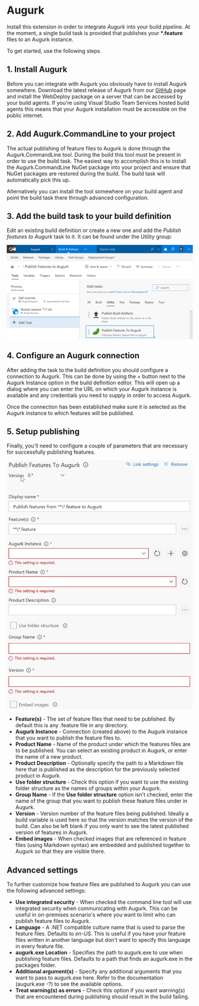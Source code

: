 # Augurk

Install this extension in order to integrate *Augurk* into your build pipeline. At the moment, a single build task is provided that publishes your __*.feature__ files to an Augurk instance.

To get started, use the following steps.

## 1. Install Augurk
Before you can integrate with Augurk you obviously have to install Augurk somewhere. Download the latest release of
Augurk from our [GitHub](https://github.com/augurk/Augurk/releases) page and install the WebDeploy package on a server that can be accessed by your build agents. If you're using Visual Studio Team Services hosted build agents this means that your Augurk installation must be accessible on the public internet.

## 2. Add Augurk.CommandLine to your project
The actual publishing of feature files to Augurk is done through the Augurk.CommandLine tool. During the build this tool must be present in order to use the build task. The easiest way to accomplish this is to install the Augurk.CommandLine NuGet package into your project and ensure that NuGet packages are restored during the build. The build task will automatically pick this up.

Alternatively you can install the tool somewhere on your build agent and point the build task there through advanced configuration.

## 3. Add the build task to your build definition
Edit an existing build definition or create a new one and add the *Publish features to Augurk* task to it. It can be found under the Utility group:

![](img/PublishFeaturesToAugurk-AddTask.png)

## 4. Configure an Augurk connection
After adding the task to the build definition you should configure a connection to Augurk. This can be done by using the + button next to the Augurk Instance option in the build definition editor. This will open up a dialog where you can enter the URL on which your Augurk instance is available and any credentials you need to supply in order to access Augurk.

Once the connection has been established make sure it is selected as the Augurk instance to which features will be published.

## 5. Setup publishing
Finally, you'll need to configure a couple of parameters that are necessary for successfully publishing features.

![](img/PublishFeaturesToAugurk-BuildTask.png)

* **Feature(s)** - The set of feature files that need to be published. By default this is any .feature file in any directory.
* **Augurk Instance** - Connection (created above) to the Augurk instance that you want to publish the feature files to.
* **Product Name** - Name of the product under which the features files are to be published. You can select an existing product in Augurk, or enter the name of a new product.
* **Product Description** - Optionally specify the path to a Markdown file here that is published as the description for the previously selected product in Augurk.
* **Use folder structure** - Check this option if you want to use the existing folder structure as the names of groups within your Augurk.
* **Group Name** - If the **Use folder structure** option isn't checked, enter the name of the group that you want to publish these feature files under in Augurk.
* **Version** - Version number of the feature files being published. Ideally a build variable is used here so that the version matches the version of the build. Can also be left blank if you only want to see the latest published version of features in Augurk.
* **Embed images** - When checked images that are referenced in feature files (using Markdown syntax) are embedded and published together to Augurk so that they are visible there.

## Advanced settings
To further customize how feature files are published to Augurk you can use the following advanced settings:

* **Use integrated security** - When checked the command line tool will use integrated security when communicating with Augurk. This can be useful in on-premises scenario's where you want to limit who can publish feature files to Augurk.
* **Language** - A .NET compatible culture name that is used to parse the feature files. Defaults to *en-US*. This is useful if you have your feature files written in another language but don't want to specify this language in every feature file.
* **augurk.exe Location** - Specifies the path to augurk.exe to use when publishing feature files. Defaults to a path that finds an augurk.exe in the packages folder.
* **Additional argument(s)** - Specify any additional arguments that you want to pass to augurk.exe here. Refer to the documentation (augurk.exe -?) to see the available options.
* **Treat warning(s) as errors** - Check this option if you want
warning(s) that are encountered during publishing should result in the build failing.